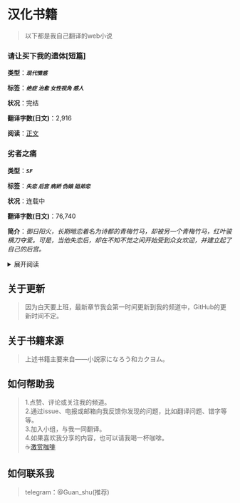 # 汉化书籍
>以下都是我自己翻译的web小说

### 请让买下我的遗体[短篇]
**类型**：***`现代情感`***

**标签**：***`绝症`  `治愈`  `女性视角`  `感人 `***

**状况**：完结

**翻译字数(日文)**：2,916

**阅读**：[正文](https://telegra.ph/%E8%AF%B7%E8%AE%A9%E6%88%91%E4%B9%B0%E4%B8%8B%E4%BD%A0%E7%9A%84%E9%81%97%E4%BD%93-06-14)  


### 劣者之痛

**类型**：***`SF`***

**标签**：***`失恋`  `后宫`  `病娇`  `伪娘`  `姐弟恋 `***

**状况**：连载中

**翻译字数(日文)**：76,740

**简介**：*御日阳火，长期暗恋着名为诗都的青梅竹马，却被另一个青梅竹马，红叶骏横刀夺爱。可是，当他失恋后，却在不知不觉之间开始受到众女欢迎，并建立起了自己的后宫。*

<details>
<summary>展开阅读</summary>

1. [劣者之痛1](https://telegra.ph/劣者之痛1-06-15)
2. [劣者之痛2](https://telegra.ph/劣者之痛2-06-15)
3. [劣者之痛3](https://telegra.ph/劣者之痛3-06-16)
4. [劣者之痛4](https://telegra.ph/劣者之痛4-06-16)
5. [劣者之痛5](https://telegra.ph/劣者之痛5-06-16)
6. [噩梦般地女孩](https://telegra.ph/噩梦般的女孩-06-17)
7. [默示录1](https://telegra.ph/默示录1-06-17)
8. [默示录2](https://telegra.ph/默示录2-06-18)
9. [默示录3](https://telegra.ph/默示录3-06-20)
10. [默示录4](https://telegra.ph/默示录4-06-20)
11. [默示录5](https://telegra.ph/默示录5-06-21)
12. [默示录6](https://telegra.ph/默示录6-06-22)
13. [默示录7](https://telegra.ph/默示录7-06-23)
14. [默示录8](https://telegra.ph/默示录8-06-23)
15. [默示录9](https://telegra.ph/默示录9-06-24)
16. [暖阳之中](https://telegra.ph/暖阳之中-06-25)
17. [新气象1](https://telegra.ph/新气象1-06-26)
18. [新气象2](https://telegra.ph/新气象2-06-27)
19. [新气象3](https://telegra.ph/新气象3-06-28)
20. [不治之症](https://telegra.ph/不治之症-06-29)
21. [超越死亡的恐惧1](https://telegra.ph/超越死亡的恐惧1-06-30)
22. [超越死亡的恐惧2](https://telegra.ph/超越死亡的恐惧2-07-01) 
23. [超越死亡的恐惧3](https://telegra.ph/超越死亡的恐惧3-07-02)   
24. [超越死亡的恐惧4](https://telegra.ph/超越死亡的恐惧4-07-03) 
25. [道歉的少女](https://telegra.ph/道歉的少女-07-04) 
  26. [迎新比赛1](https://telegra.ph/迎新比赛1-07-07) 
  27. [迎新比赛2](https://telegra.ph/迎新比赛2-07-09) 
  28. [剥离](https://telegra.ph/剥离-07-10) 
  29. [理论世界1](https://telegra.ph/理论世界1-07-12) 
  30. [理论世界2](https://telegra.ph/理论世界2-07-14) 
  31. [理论世界3](https://telegra.ph/理论世界3-07-16) 
  32. [理论世界4](https://telegra.ph/理论世界4-07-18) 
  33. [毁灭炮1](https://telegra.ph/毁灭炮1-07-19) 
  34. [毁灭炮2](https://telegra.ph/毁灭炮2R15-07-21) 
  35. [期望](https://telegra.ph/期望-07-24) 
  36. [沉沦的灵魂1](https://telegra.ph/沉沦的灵魂1-07-26) 
  37. [沉沦的灵魂2](https://telegra.ph/沉沦的灵魂2-07-27) 
  38. [沉沦的灵魂3](https://telegra.ph/沉沦的灵魂3-07-28) 
  39. [沉沦的灵魂4](https://telegra.ph/沉沦的灵魂4-07-31) 
  40. [请看，你所独有的、真爱世界](https://telegra.ph/请看你所独有的真爱世界-08-02)
  41. [自杀许可【KIND_Rondo】](https://telegra.ph/自杀许可KIND-Rondo-08-05) 
  42. [【自杀许可】](https://telegra.ph/自杀许可-08-08) 
  43. [1000万人的拯救计划-R15](https://telegra.ph/1000万人的拯救计划-R15-08-11) 
  44. [DEATH CRIMSON 1](https://telegra.ph/DEATH-CRIMSON-1-08-17) 
  45. [DEATH CRIMSON 2](https://telegra.ph/DEATH-CRIMSON-2-08-21)
  46. [DEATH CRIMSON 3](https://telegra.ph/DEATH-CRIMSON-3-08-24)
  47. [DEATH CRIMSON 4](https://telegra.ph/DEATH-CRIMSON-4-08-29)
  48. [DEATH CRIMSON 5](https://telegra.ph/DEATH-CRIMSON-5左右为难的真红-09-02)
  49. [DEATH CRIMSON 6](https://telegra.ph/DEATH-CRIMSON-6-09-07)
  50. [DEATH CRIMSON 7](https://telegra.ph/DEATH-CRIMSON-7-09-11)
  51. [DEATH CRIMSON 8](https://telegra.ph/DEATH-CRIMSON-8-09-15)
  52. [DEATH CRIMSON 9](https://telegra.ph/DEATH-CRIMSON-9-09-18)
  53. [DEATH CRIMSON 10](https://telegra.ph/DEATH-CRIMSON-10-09-21)
  54. [DEATH CRIMSON 11](https://telegra.ph/DEATH-CRIMSON-11-09-24)
  55. [DEATH CRIMSON 12](https://telegra.ph/DEATH-CRIMSON-12-09-27)
  56. [DEATH CRIMSON 13](https://telegra.ph/DEATH-CRIMSON-13消失的玩家-09-30)
  57. [寻求者1](https://telegra.ph/寻求者1-10-03)
  58. [寻求者2](https://telegra.ph/寻求者2-10-06)
  59. [寻求者3](https://telegra.ph/寻求者3-10-09)
  60. [黎明](https://telegra.ph/黎明-10-12)
  61. [坠落的少女-R15](https://telegra.ph/坠落的少女-R15-10-16)
  62. [来访者](https://telegra.ph/来访者-10-20)
  63. [突击护甲1](https://telegra.ph/突击护甲1-10-25)
  64. [突击护甲2](https://telegra.ph/突击护甲2-10-28)
  65. [CROSS-FIRE的祈祷](https://telegra.ph/CROSS-FIRE的祈祷-10-31)
  66. [明亮的夜空](https://telegra.ph/明亮的夜空-11-06)
  67. [恶魔般的女孩](https://telegra.ph/恶魔般的女孩-11-08)
  68. [VariableStyleBustarRia](https://telegra.ph/VariableStyleBustarRia-11-13)
  69. [漫长的一日](https://telegra.ph/漫长的一日-11-17)
  70. [逃课](https://telegra.ph/逃课-11-20)
  71. [生存协定](https://telegra.ph/生存协定-11-24)
  72. [不在无垢的少女](https://telegra.ph/不在无垢的少女-11-28)
  73. [震电1](https://telegra.ph/震电1-12-02)
  75. [震电2](https://telegra.ph/震电2-12-06)
  76. [腐坏的红色](https://telegra.ph/腐坏的红色-12-09)
  77. [深渊](https://telegra.ph/深渊-12-14)
  78. [纯白的绒毯](https://telegra.ph/纯白的绒毯-12-18)
  79. [灾害1](https://telegra.ph/灾害1-12-22)
  80. [袭击者2](https://telegra.ph/袭击者2-12-27)
  81. [禁忌3](https://telegra.ph/禁忌3-01-01)
  82. [先进战机实验01](https://telegra.ph/先进战机实验01-01-06)
  83. [先进战机实验02](https://telegra.ph/先进战机实验02-01-11)
  84. [先进战机](https://telegra.ph/先进战机-01-15)
  85. [Log-Holian](https://telegra.ph/Log-Holian-01-19)
  86. [破灭之枝](https://telegra.ph/破灭之枝-01-25)
  86. [BLACK-SONG](https://telegra.ph/BLACK-SONG%E7%81%AB%E5%B1%9E%E6%80%A7-01-30)
  87. [神话级BLACK-SONG](https://telegra.ph/神话级BLACK-SONG-02-08)
  88. [宣告](https://telegra.ph/宣告-02-12)
  89. [顺势](https://telegra.ph/顺势-02-16)
  90. [掌舵](https://telegra.ph/掌舵-02-20)
  91. [Cancel觉醒](https://telegra.ph/Cancel觉醒-02-24)
  92. [地堡炸弹](https://telegra.ph/地堡炸弹-02-27)
  93. [鬼刀](https://telegra.ph/鬼刀-03-04)
  94. [卸载](https://telegra.ph/卸载-03-09)
  95. [奈落之穴1](https://telegra.ph/奈落之穴-03-15)
  96. [杜撰的肉店1](https://telegra.ph/杜撰的肉店-03-17)
  97. [少女们1](https://telegra.ph/少女们1-03-22)
  98. [少女们2](https://telegra.ph/少女们2-03-25)
  99. [Baron-buff](https://telegra.ph/Baron-buff-03-27)
  100. [莫德凯撒的ULT1](https://telegra.ph/莫德凯撒的ULT1-04-01)
  101. [莫德凯撒的ULT2](https://telegra.ph/莫德凯撒的ULT2-04-05)
  102. [水银饰带](https://telegra.ph/水银饰带-04-09)
  103. [事后冲击](https://telegra.ph/事后冲击-04-13)
  104. [月球人向右](https://telegra.ph/月球人向右-04-17)
  105. [120cm地空两用电磁火药混动加速式半自动固定炮](https://telegra.ph/120cm地空两用电磁火药混动加速式半自动固定炮-04-24)
  106. [Identity](https://telegra.ph/Identity-04-28-2)
  107. [自治领](https://telegra.ph/自治领-05-05)
  108. [混乱冲击](https://telegra.ph/混乱冲击-05-07)
  109. [天上地下唯我独尊Grand-Fall-Sky](https://telegra.ph/天上地下唯我独尊Grand-Fall-Sky-05-11)
  110. [邂逅](https://telegra.ph/邂逅-05-15)
  111. [Be-Coooool](https://telegra.ph/Be-Coooool-05-18)
  112. [理所当然的体操](https://telegra.ph/理所当然的体操-05-22)
  113. [现在终于明白,宇宙的中心原来是他](https://telegra.ph/现在终于明白宇宙的中心原来是他-05-26)
  114. [走在深渊](https://telegra.ph/走在深渊-05-29)
  115. [暗魂](https://telegra.ph/暗魂-06-02)
  116. [超进化](https://telegra.ph/超进化-06-06)
  117. [Engage](https://telegra.ph/Engage-06-10)
  118. [高速挖掘机](https://telegra.ph/高速挖掘机-06-14)
  119. [玻璃大炮](https://telegra.ph/玻璃大炮-06-18)
  120. [焦糖](https://telegra.ph/焦糖-06-22)
  121. [Canon-Mode](https://telegra.ph/Canon-Mode-06-26)
  122. [远方](https://telegra.ph/远方-06-30)

  
  
</details>

## 关于更新
>因为白天要上班，最新章节我会第一时间更新到我的频道中，GitHub的更新时间不定。

## 关于书籍来源
>上述书籍主要来自——小説家になろう和カクヨム。  

## 如何帮助我
>1.点赞、评论或关注我的频道。  
>2.通过issue、电报或邮箱向我反馈你发现的问题，比如翻译问题、错字等等。  
>3.加入小组，与我一同翻译。  
>4.如果喜欢我分享的内容，也可以请我喝一杯咖啡。  
>☕[激赏咖啡](https://telegra.ph/Support-me-06-29)

## 如何联系我
>telegram：@Guan_shu(推荐)
